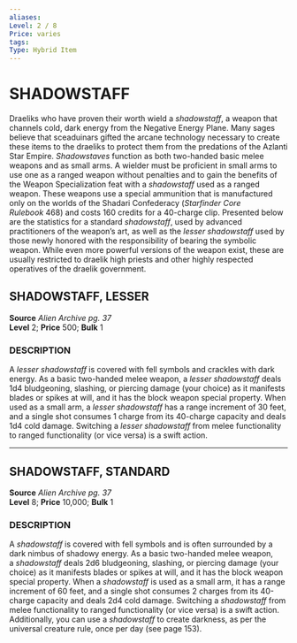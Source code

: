```yaml
---
aliases: 
Level: 2 / 8
Price: varies 
tags: 
Type: Hybrid Item
---
```

# SHADOWSTAFF
Draeliks who have proven their worth wield a _shadowstaff_, a weapon that channels cold, dark energy from the Negative Energy Plane. Many sages believe that sceaduinars gifted the arcane technology necessary to create these items to the draeliks to protect them from the predations of the Azlanti Star Empire. _Shadowstaves_ function as both two-handed basic melee weapons and as small arms. A wielder must be proficient in small arms to use one as a ranged weapon without penalties and to gain the benefits of the Weapon Specialization feat with a _shadowstaff_ used as a ranged weapon. These weapons use a special ammunition that is manufactured only on the worlds of the Shadari Confederacy (_Starfinder Core Rulebook_ 468) and costs 160 credits for a 40-charge clip. Presented below are the statistics for a standard _shadowstaff_, used by advanced practitioners of the weapon’s art, as well as the _lesser shadowstaff_ used by those newly honored with the responsibility of bearing the symbolic weapon. While even more powerful versions of the weapon exist, these are usually restricted to draelik high priests and other highly respected operatives of the draelik government.  

## SHADOWSTAFF, LESSER

**Source** _Alien Archive pg. 37_  
**Level** 2; **Price** 500; **Bulk** 1

### DESCRIPTION

A _lesser shadowstaff_ is covered with fell symbols and crackles with dark energy. As a basic two-handed melee weapon, a _lesser shadowstaff_ deals 1d4 bludgeoning, slashing, or piercing damage (your choice) as it manifests blades or spikes at will, and it has the block weapon special property. When used as a small arm, a _lesser shadowstaff_ has a range increment of 30 feet, and a single shot consumes 1 charge from its 40-charge capacity and deals 1d4 cold damage. Switching a _lesser shadowstaff_ from melee functionality to ranged functionality (or vice versa) is a swift action.

---

## SHADOWSTAFF, STANDARD

**Source** _Alien Archive pg. 37_  
**Level** 8; **Price** 10,000; **Bulk** 1

### DESCRIPTION

A _shadowstaff_ is covered with fell symbols and is often surrounded by a dark nimbus of shadowy energy. As a basic two-handed melee weapon, a _shadowstaff_ deals 2d6 bludgeoning, slashing, or piercing damage (your choice) as it manifests blades or spikes at will, and it has the block weapon special property. When a _shadowstaff_ is used as a small arm, it has a range increment of 60 feet, and a single shot consumes 2 charges from its 40-charge capacity and deals 2d4 cold damage. Switching a _shadowstaff_ from melee functionality to ranged functionality (or vice versa) is a swift action. Additionally, you can use a _shadowstaff_ to create darkness, as per the universal creature rule, once per day (see page 153).